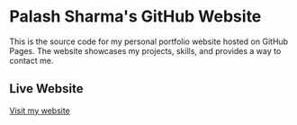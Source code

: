 # Palash Sharma's GitHub Website

This is the source code for my personal portfolio website hosted on GitHub Pages. The website showcases my projects, skills, and provides a way to contact me.

## Live Website
[Visit my website](https://connectpalash92.github.io/)
